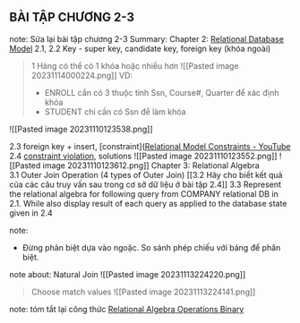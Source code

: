 ## BÀI TẬP CHƯƠNG 2-3
note: Sửa lại bài tập chương 2-3
Summary:
Chapter 2: [Relational Database Model](https://youtu.be/Q45sr5p_NmQ?si=3fARpsri-_5Sd1Sz)
 2.1, 2.2 Key - super key, candidate key, foreign key (khóa ngoài)
 > 1 Hàng có thể có 1 khóa hoặc nhiều hơn
 > ![[Pasted image 20231114000224.png]]
 > VD:
 > +  ENROLL cần có 3 thuộc tính Ssn, Course#, Quarter để xác định khóa 
 > + STUDENT chỉ cần có Ssn để làm khóa 
 
 ![[Pasted image 20231110123538.png]]


2.3  foreign key + insert,  [constraint]([Relational Model Constraints - YouTube](https://www.youtube.com/watch?v=uPOGPL2C0_8&list=PLBlnK6fEyqRi_CUQ-FXxgzKQ1dwr_ZJWZ&index=18)
2.4 [constraint violation](https://youtu.be/lMthy1iwR3s?si=6XZJFMpQZJu0ltGZ), solutions 
![[Pasted image 20231110123552.png]]
	![[Pasted image 20231110123612.png]]
Chapter 3: Relational Algebra   
3.1  Outer Join Operation (4 types of Outer Join)
[[3.2 Hãy cho biết kết quả của các câu truy vấn sau trong cơ sở dữ liệu ở bài tập 2.4]]
3.3  Represent the relational algebra for following query from COMPANY relational DB in 2.1. While also display result of each query as applied to the database state given in 2.4 

note:
+ Đừng phân biệt dựa vào ngoặc.
So sánh phép chiếu với bảng để phân biệt.

note about: Natural Join 
![[Pasted image 20231113224220.png]]
> Choose match values
![[Pasted image 20231113224141.png]]

note: tóm tắt lại công thức
[Relational Algebra Operations Binary](https://youtu.be/sJtuZq-LEQM?si=9SyAe6u7MzKMC7Eh)

